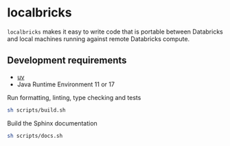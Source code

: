 # localbricks

`localbricks` makes it easy to write code that is portable between Databricks and local
machines running against remote Databricks compute.


## Development requirements

- [uv](https://docs.astral.sh/uv/)
- Java Runtime Environment 11 or 17

Run formatting, linting, type checking and tests
```sh
sh scripts/build.sh
```

Build the Sphinx documentation
```sh
sh scripts/docs.sh
```
